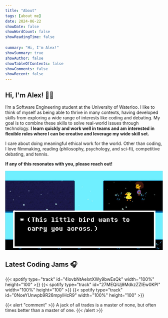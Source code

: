 ```yaml
---
title: "About"
tags: [about me]
date: 2024-06-22
showDate: false
showWordCount: false
showReadingTime: false

summary: "Hi, I'm Alex!"
showSummary: true
showAuthor: false
showTableOfContents: false
showComments: false
showRecent: false
---
```


## Hi, I'm Alex! 👋🐤

I’m a Software Engineering student at the University of Waterloo. I like to think of myself as being able to thrive in many contexts, having developed skills from exploring a wide range of interests like coding and debating. My goal is to combine these skills to solve real-world issues through technology. **I learn quickly and work well in teams and am interested in flexible roles where I can be creative and leverage my wide skill set.**

I care about doing meaningful ethical work for the world. Other than coding, I love filmmaking, reading (philosophy, psychology, and sci-fi), competitive debating, and tennis.

**If any of this resonates with you, please reach out!**

![Bird That Carries You Over A Disproportionately Small Gap](bird.png "&quot;Bird That Carries You Over A Disproportionately Small Gap&quot; from Undertale that inspired my online avatar")

## Latest Coding Jams 🎧
{{< spotify type="track" id="4lovbNtAeIxtXWy9bwEsQk" width="100%" height="100" >}}
{{< spotify type="track" id="27MEQiUj9MdkzZZlEw0KPI" width="100%" height="100" >}}
{{< spotify type="track" id="0NoeYUnwpb9R26mpylHcR9" width="100%" height="100" >}}

{{< alert "comment" >}}
A jack of all trades is a master of none, but often times better than a master of one.
{{< /alert >}}